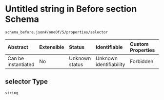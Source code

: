 # Untitled string in Before section Schema

```txt
schema_before.json#/oneOf/5/properties/selector
```



| Abstract            | Extensible | Status         | Identifiable            | Custom Properties | Additional Properties | Access Restrictions | Defined In                                                                        |
| :------------------ | :--------- | :------------- | :---------------------- | :---------------- | :-------------------- | :------------------ | :-------------------------------------------------------------------------------- |
| Can be instantiated | No         | Unknown status | Unknown identifiability | Forbidden         | Allowed               | none                | [schema\_before.json\*](../lib/schemas/schema_before.json "open original schema") |

## selector Type

`string`
